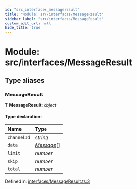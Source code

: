 ```yaml
---
id: "src_interfaces_messageresult"
title: "Module: src/interfaces/MessageResult"
sidebar_label: "src/interfaces/MessageResult"
custom_edit_url: null
hide_title: true
---
```


# Module: src/interfaces/MessageResult

## Type aliases

### MessageResult

Ƭ **MessageResult**: *object*

#### Type declaration:

| Name | Type |
| :------ | :------ |
| `channelId` | *string* |
| `data` | [*Message*](src_interfaces_message.md#message)[] |
| `limit` | *number* |
| `skip` | *number* |
| `total` | *number* |

Defined in: [interfaces/MessageResult.ts:3](https://github.com/xr3ngine/xr3ngine/blob/2d83606b6/packages/common/src/interfaces/MessageResult.ts#L3)
